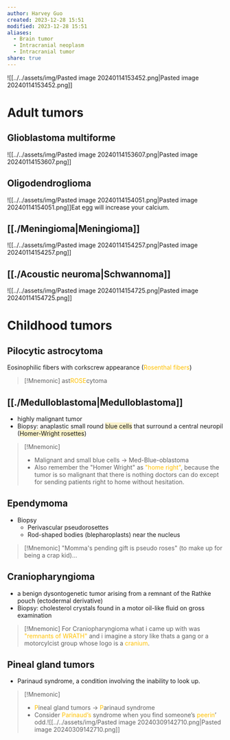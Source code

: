 ```yaml
---
author: Harvey Guo
created: 2023-12-28 15:51
modified: 2023-12-28 15:51
aliases:
  - Brain tumor
  - Intracranial neoplasm
  - Intracranial tumor
share: true
---
```


![[../../assets/img/Pasted image 20240114153452.png|Pasted image 20240114153452.png]]
# Adult tumors
## Glioblastoma multiforme
![[../../assets/img/Pasted image 20240114153607.png|Pasted image 20240114153607.png]]
## Oligodendroglioma
![[../../assets/img/Pasted image 20240114154051.png|Pasted image 20240114154051.png]]Eat egg will increase your calcium.
## [[./Meningioma|Meningioma]]
![[../../assets/img/Pasted image 20240114154257.png|Pasted image 20240114154257.png]]
## [[./Acoustic neuroma|Schwannoma]]
![[../../assets/img/Pasted image 20240114154725.png|Pasted image 20240114154725.png]]
# Childhood tumors
## Pilocytic astrocytoma
Eosinophilic fibers with corkscrew appearance (<font color="#ffc000">Rosenthal fibers</font>)
>[!Mnemonic] 
>ast<font color="#ffc000">ROSE</font>cytoma

## [[./Medulloblastoma|Medulloblastoma]]
- highly malignant tumor
- Biopsy: anaplastic small round <span style="background:rgba(240, 200, 0, 0.2)">blue cells</span> that surround a central neuropil (<span style="background:rgba(240, 200, 0, 0.2)">Homer-Wright rosettes</span>)
>[!Mnemonic] 
>- Malignant and small blue cells -> Med-Blue-oblastoma
>- Also remember the "Homer Wright" as <font color="#ffc000">"home right"</font>, because the tumor is so malignant that there is nothing doctors can do except for sending patients right to home without hesitation.

## Ependymoma
- Biopsy
	- Perivascular pseudorosettes 
	- Rod-shaped bodies (blepharoplasts) near the nucleus

>[!Mnemonic] 
>"Momma's pending gift is pseudo roses" (to make up for being a crap kid)...

## Craniopharyngioma
- a benign dysontogenetic tumor arising from a remnant of the Rathke pouch (ectodermal derivative)
- Biopsy: cholesterol crystals found in a motor oil-like fluid on gross examination
>[!Mnemonic] 
>For Craniopharyngioma what i came up with was <font color="#ffc000">"remnants of WRATH"</font> and i imagine a story like thats a gang or a motorcylcist group whose logo is a <font color="#ffc000">cranium</font>.

## Pineal gland tumors
- Parinaud syndrome, a condition involving the inability to look up.
>[!Mnemonic] 
>- <font color="#ffc000">P</font>ineal gland tumors -> <font color="#ffc000">P</font>arinaud syndrome
>- Consider <font color="#ffc000">Parinaud’s</font> syndrome when you find someone’s <font color="#ffc000">peerin</font>’ odd.![[../../assets/img/Pasted image 20240309142710.png|Pasted image 20240309142710.png]]